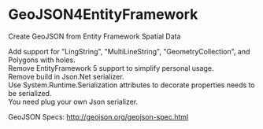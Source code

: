 GeoJSON4EntityFramework
=======================
Create GeoJSON from Entity Framework Spatial Data

Add support for "LingString", "MultiLineString", "GeometryCollection", and Polygons with holes.<br />
Remove EntityFramework 5 support to simplify personal usage.<br />
Remove build in Json.Net serializer.<br />
Use System.Runtime.Serialization attributes to decorate properties needs to be serialized.<br />
You need plug your own Json serializer.<br />

GeoJSON Specs:
http://geojson.org/geojson-spec.html
